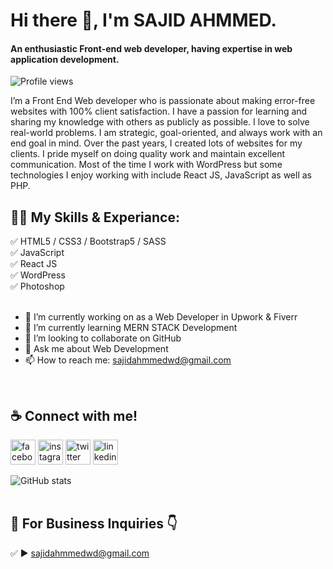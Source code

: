 # Hi there 👋, I'm SAJID AHMMED.
#### An enthusiastic Front-end web developer, having expertise in web application development.

![Profile views](https://gpvc.arturio.dev/sajidahmmedwd)  

I’m a Front End Web developer who is passionate about making error-free websites with 100% client satisfaction. I have a passion for learning and sharing my knowledge with others as publicly as possible. I love to solve real-world problems. I am strategic, goal-oriented, and always work with an end goal in mind. Over the past years, I created lots of websites for my clients. I pride myself on doing quality work and maintain excellent communication. Most of the time I work with WordPress but some technologies I enjoy working with include React JS, JavaScript as well as PHP.
<br>

## 👨‍💻 My Skills & Experiance:

✅ HTML5 / CSS3 / Bootstrap5 / SASS <br>
✅ JavaScript <br>
✅ React JS <br>
✅ WordPress <br>
✅ Photoshop <br>
<br>
- 🔭 I’m currently working on as a Web Developer in Upwork & Fiverr 
- 🌱 I’m currently learning MERN STACK Development 
- 👯 I’m looking to collaborate on GitHub 
- 💬 Ask me about Web Development 
- 📫 How to reach me: sajidahmmedwd@gmail.com 
<br>

## ☕ Connect with me!

<a href="https://www.facebook.com/sajidahmmedwd" rel="nofollow"><img src="https://camo.githubusercontent.com/2d1ffa69dd491ebeca01b2098cf8233dd09950ff5895abccd5b455ca442abc59/68747470733a2f2f696d672e736869656c64732e696f2f62616467652f46616365626f6f6b2d3138373746323f7374796c653d666f722d7468652d6261646765266c6f676f3d66616365626f6f6b266c6f676f436f6c6f723d7768697465" alt="facebook" height="40" style="max-width: 100%;"></a> <a href="https://www.instagram.com/sajidahmmedwd/" rel="nofollow"><img src="https://camo.githubusercontent.com/b3d4671768bd0f9b6c8f410a25a96e0c5a4d135208d8910461e986f97e7985ab/68747470733a2f2f696d672e736869656c64732e696f2f62616467652f496e7374616772616d2d4534343035463f7374796c653d666f722d7468652d6261646765266c6f676f3d696e7374616772616d266c6f676f436f6c6f723d7768697465" alt="instagram" height="40" style="max-width: 100%;"></a> <a href="https://twitter.com/sajidahmmedwd" rel="nofollow"><img src="https://camo.githubusercontent.com/5d03c86f6a75f7cbe80d135d9162fbf6dc46a31253cf30a8e9bb8279b4d574d3/68747470733a2f2f696d672e736869656c64732e696f2f62616467652f547769747465722d3144413146323f7374796c653d666f722d7468652d6261646765266c6f676f3d74776974746572266c6f676f436f6c6f723d7768697465" alt="twitter" height="40" style="max-width: 100%;"></a> <a href="https://www.linkedin.com/in/sajidahmmedwd/" rel="nofollow"><img src="https://camo.githubusercontent.com/a80d00f23720d0bc9f55481cfcd77ab79e141606829cf16ec43f8cacc7741e46/68747470733a2f2f696d672e736869656c64732e696f2f62616467652f4c696e6b6564496e2d3030373742353f7374796c653d666f722d7468652d6261646765266c6f676f3d6c696e6b6564696e266c6f676f436f6c6f723d7768697465" alt="linkedin" height="40" style="max-width: 100%;"></a>




![GitHub stats](https://github-readme-stats.vercel.app/api?username=sajidahmmedwd&show_icons=true)  
<br>

## 📧 For Business Inquiries 👇

✅ ► sajidahmmedwd@gmail.com

